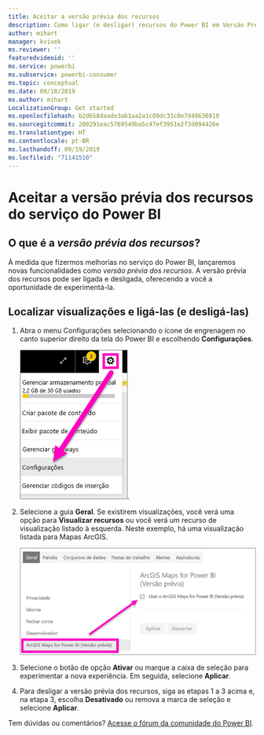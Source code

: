 ```yaml
---
title: Aceitar a versão prévia dos recursos
description: Como ligar (e desligar) recursos do Power BI em Versão Prévia.
author: mihart
manager: kvivek
ms.reviewer: ''
featuredvideoid: ''
ms.service: powerbi
ms.subservice: powerbi-consumer
ms.topic: conceptual
ms.date: 09/18/2019
ms.author: mihart
LocalizationGroup: Get started
ms.openlocfilehash: b2d658daade3ab1aa2a1c09dc33c0e7d48636910
ms.sourcegitcommit: 200291eac5769549ba5c47ef3951e2f3d094426e
ms.translationtype: HT
ms.contentlocale: pt-BR
ms.lasthandoff: 09/19/2019
ms.locfileid: "71141510"
---
```

# <a name="opt-in-for-power-bi-service-preview-features"></a>Aceitar a versão prévia dos recursos do serviço do Power BI
## <a name="what-are-preview-features"></a>O que é a *versão prévia dos recursos*?
À medida que fizermos melhorias no serviço do Power BI, lançaremos novas funcionalidades como *versão prévia dos recursos*. A versão prévia dos recursos pode ser ligada e desligada, oferecendo a você a oportunidade de experimentá-la.


## <a name="find-previews-and-turn-them-on-and-off"></a>Localizar visualizações e ligá-las (e desligá-las)
1. Abra o menu Configurações selecionando o ícone de engrenagem no canto superior direito da tela do Power BI e escolhendo **Configurações**.
   
   ![Menu Configurações](./media/end-user-preview-features/power-bi-settings.png).
2. Selecione a guia **Geral**. Se existirem visualizações, você verá uma opção para **Visualizar recursos** ou você verá um recurso de visualização listado à esquerda.  Neste exemplo, há uma visualização listada para Mapas ArcGIS. 
   
   ![Guia Geral](./media/end-user-preview-features/power-bi-preview-esri.png)
3. Selecione o botão de opção **Ativar** ou marque a caixa de seleção para experimentar a nova experiência. Em seguida, selecione **Aplicar**.
4. Para desligar a versão prévia dos recursos, siga as etapas 1 a 3 acima e, na etapa 3, escolha **Desativado** ou remova a marca de seleção e selecione **Aplicar**.


Tem dúvidas ou comentários? [Acesse o fórum da comunidade do Power BI](http://community.powerbi.com/t5/Navigation-Preview-Forum/bd-p/NavigationPreview).

